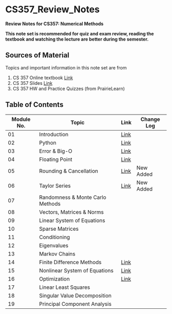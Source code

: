 # CS357_Review_Notes
**Review Notes for CS357: Numerical Methods**

**This note set is recommended for quiz and exam review, reading the textbook and watching the lecture are better during the semester.**

## Sources of Material

Topics and important information in this note set are from

1. CS 357 Online textbook [Link](https://cs357.github.io/textbook/)
2. CS 357 Slides [Link](https://courses.engr.illinois.edu/cs357/sp2024/pages/resources.html)
3. CS 357 HW and Practice Quizzes (from PrairieLearn)



## Table of Contents

| Module No. | Topic                            | Link                                                         | Change Log |
| ---------- | -------------------------------- | ------------------------------------------------------------ | ---------- |
| 01         | Introduction                     | [Link](https://github.com/bobliboya/CS357_Review_Notes/blob/main/01_Introduction.pdf) |            |
| 02         | Python                           | [Link](https://github.com/bobliboya/CS357_Review_Notes/blob/main/02_Python.pdf) |            |
| 03         | Error & Big-O                    | [Link](https://github.com/bobliboya/CS357_Review_Notes/blob/main/03_Errors_and_Big_O.pdf) |    |
| 04         | Floating Point                   |  [Link](https://github.com/bobliboya/CS357_Review_Notes/blob/main/04_Floating_Points.pdf)                                                            |   |
| 05         | Rounding & Cancellation          | [Link](https://github.com/bobliboya/CS357_Review_Notes/blob/main/05_Rounding.pdf) | New Added |
| 06         | Taylor Series                    | [Link](https://github.com/bobliboya/CS357_Review_Notes/blob/main/06_Taylor_Series.pdf) | New Added |
| 07         | Randomness & Monte Carlo Methods |                                                              |            |
| 08         | Vectors, Matrices & Norms        |                                                              |            |
| 09         | Linear System of Equations       |                                                              |            |
| 10         | Sparse Matrices                  |                                                              |            |
| 11         | Conditioning                     |                                                              |            |
| 12         | Eigenvalues                      |                                                              |            |
| 13         | Markov Chains                    |                                                              |            |
| 14         | Finite Difference Methods        | [Link](https://github.com/bobliboya/CS357_Review_Notes/blob/main/14_Finite_Difference_Methods.pdf) |            |
| 15         | Nonlinear System of Equations    | [Link](https://github.com/bobliboya/CS357_Review_Notes/blob/main/15_Solving_Nonlinear_Equations.pdf) |            |
| 16         | Optimization                     | [Link](https://github.com/bobliboya/CS357_Review_Notes/blob/main/16_Optimization.pdf) |            |
| 17         | Linear Least Squares             |                                                              |            |
| 18         | Singular Value Decomposition     |                                                              |            |
| 19         | Principal Component Analysis     |                                                              |            |

